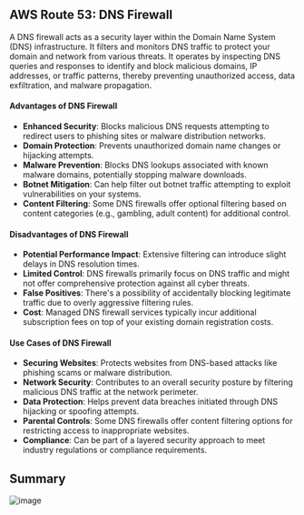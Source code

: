 ## AWS Route 53: DNS Firewall
A DNS firewall acts as a security layer within the Domain Name System (DNS) infrastructure. It filters and monitors DNS traffic to protect your domain and network from various threats. It operates by inspecting DNS queries and responses to identify and block malicious domains, IP addresses, or traffic patterns, thereby preventing unauthorized access, data exfiltration, and malware propagation.



#### Advantages of DNS Firewall
* **Enhanced Security**:  Blocks malicious DNS requests attempting to redirect users to phishing sites or malware distribution networks.
* **Domain Protection**:  Prevents unauthorized domain name changes or hijacking attempts.
* **Malware Prevention**:  Blocks DNS lookups associated with known malware domains, potentially stopping malware downloads.
* **Botnet Mitigation**:  Can help filter out botnet traffic attempting to exploit vulnerabilities on your systems.
* **Content Filtering**:  Some DNS firewalls offer optional filtering based on content categories (e.g., gambling, adult content) for additional control.

#### Disadvantages of DNS Firewall
* **Potential Performance Impact**:  Extensive filtering can introduce slight delays in DNS resolution times.
* **Limited Control**:  DNS firewalls primarily focus on DNS traffic and might not offer comprehensive protection against all cyber threats.
* **False Positives**:  There's a possibility of accidentally blocking legitimate traffic due to overly aggressive filtering rules.
* **Cost**:  Managed DNS firewall services typically incur additional subscription fees on top of your existing domain registration costs.

#### Use Cases of DNS Firewall
* **Securing Websites**:  Protects websites from DNS-based attacks like phishing scams or malware distribution.
* **Network Security**:  Contributes to an overall security posture by filtering malicious DNS traffic at the network perimeter.
* **Data Protection**:  Helps prevent data breaches initiated through DNS hijacking or spoofing attempts.
* **Parental Controls**:  Some DNS firewalls offer content filtering options for restricting access to inappropriate websites.
* **Compliance**:  Can be part of a layered security approach to meet industry regulations or compliance requirements.

## Summary
![image](https://imgur.com/OBKbmNr.png)
